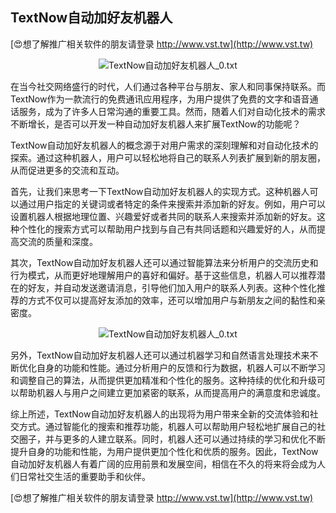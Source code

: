 ## **TextNow自动加好友机器人**

[😍想了解推广相关软件的朋友请登录 http://www.vst.tw](http://www.vst.tw)

 <center><img src="https://vst.tw/MP4/tuiguang/png/0.png" alt="TextNow自动加好友机器人_0.txt"></center>

在当今社交网络盛行的时代，人们通过各种平台与朋友、家人和同事保持联系。而TextNow作为一款流行的免费通讯应用程序，为用户提供了免费的文字和语音通话服务，成为了许多人日常沟通的重要工具。然而，随着人们对自动化技术的需求不断增长，是否可以开发一种自动加好友机器人来扩展TextNow的功能呢？

TextNow自动加好友机器人的概念源于对用户需求的深刻理解和对自动化技术的探索。通过这种机器人，用户可以轻松地将自己的联系人列表扩展到新的朋友圈，从而促进更多的交流和互动。

首先，让我们来思考一下TextNow自动加好友机器人的实现方式。这种机器人可以通过用户指定的关键词或者特定的条件来搜索并添加新的好友。例如，用户可以设置机器人根据地理位置、兴趣爱好或者共同的联系人来搜索并添加新的好友。这种个性化的搜索方式可以帮助用户找到与自己有共同话题和兴趣爱好的人，从而提高交流的质量和深度。

其次，TextNow自动加好友机器人还可以通过智能算法来分析用户的交流历史和行为模式，从而更好地理解用户的喜好和偏好。基于这些信息，机器人可以推荐潜在的好友，并自动发送邀请消息，引导他们加入用户的联系人列表。这种个性化推荐的方式不仅可以提高好友添加的效率，还可以增加用户与新朋友之间的黏性和亲密度。

 <center><img src="https://vst.tw/MP4/tuiguang/png/6.png" alt="TextNow自动加好友机器人_0.txt"></center>

另外，TextNow自动加好友机器人还可以通过机器学习和自然语言处理技术来不断优化自身的功能和性能。通过分析用户的反馈和行为数据，机器人可以不断学习和调整自己的算法，从而提供更加精准和个性化的服务。这种持续的优化和升级可以帮助机器人与用户之间建立更加紧密的联系，从而提高用户的满意度和忠诚度。

综上所述，TextNow自动加好友机器人的出现将为用户带来全新的交流体验和社交方式。通过智能化的搜索和推荐功能，机器人可以帮助用户轻松地扩展自己的社交圈子，并与更多的人建立联系。同时，机器人还可以通过持续的学习和优化不断提升自身的功能和性能，为用户提供更加个性化和优质的服务。因此，TextNow自动加好友机器人有着广阔的应用前景和发展空间，相信在不久的将来将会成为人们日常社交生活的重要助手和伙伴。

[😍想了解推广相关软件的朋友请登录 http://www.vst.tw](http://www.vst.tw)



